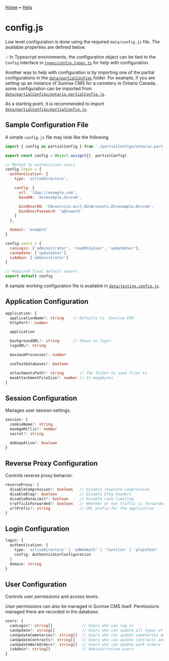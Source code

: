 [Home](https://cityssm.github.io/sunrise-cms/)
•
[Help](https://cityssm.github.io/sunrise-cms/docs/)

# config.js

Low level configuration is done using the required `data/config.js` file.
The available properties are defined below.

💡 In Typescript environments, the configuration object can be tied to the `Config` interface in
[`types/config.types.ts`](https://github.com/cityssm/sunrise-cms/blob/main/types/config.types.ts)
for help with configuration.

Another way to help with configuration is by importing one of the partial configurations in the
[`data/partialConfigs`](https://github.com/cityssm/sunrise-cms/tree/main/data/partialConfigs) folder. For example, if you are setting up an instance of Sunrise CMS for a cemetery in
Ontario Canada, some configuration can be imported from
[`data/partialConfigs/ontario.partialConfig.js`](https://github.com/cityssm/sunrise-cms/blob/main/data/partialConfigs/ontario.partialConfig.js).

As a starting point, it is recommended to import
[`data/partialConfigs/partialConfig.js`](https://github.com/cityssm/sunrise-cms/blob/main/data/partialConfigs/partialConfig.js).

## Sample Configuration File

A simple `config.js` file may look like the following.

```javascript
import { config as partialConfig } from './partialConfigs/ontario.partialConfig.js'

export const config = Object.assign({}, partialConfig)

// Method to authenticate users
config.login = {
  authentication: {
    type: 'activeDirectory',

    config: {
      url: 'ldap://example.com',
      baseDN: 'dc=example,dc=com',

      bindUserDN: 'CN=service.acct,OU=Accounts,DC=example,DC=com',
      bindUserPassword: 'p@ssword'
    }
  },

  domain: 'example'
}

config.users = {
  canLogin: ['administrator', 'readOnlyUser', 'updateUser'],
  canUpdate: ['updateUser'],
  isAdmin: ['administrator']
}

// Required final default export
export default config
```

A sample working configuration file is available in
[`data/testing.config.js`](https://github.com/cityssm/sunrise-cms/blob/main/data/testing.config.js).

## Application Configuration

```typescript
application: {
  applicationName?: string    // Defaults to 'Sunrise CMS'
  httpPort?: number

  application

  backgroundURL?: string      // Shown on login
  logoURL?: string

  maximumProcesses?: number

  useTestDatabases?: boolean

  attachmentsPath?: string       // The folder to save files to
  maxAttachmentFileSize?: number // In megabytes
}
```

## Session Configuration

Manages user session settings.

```typescript
session: {
  cookieName?: string
  maxAgeMillis?: number
  secret?: string

  doKeepAlive?: boolean
}
```

## Reverse Proxy Configuration

Controls reverse proxy behavior.

```typescript
reverseProxy: {
  disableCompression?: boolean   // Disable response compression
  disableEtag?: boolean          // Disable ETag headers
  disableRateLimit?: boolean     // Disable rate limiting
  trafficIsForwarded?: boolean   // Whether or not traffic is forwarded
  urlPrefix?: string             // URL prefix for the application
}
```

## Login Configuration

```typescript
login: {
  authentication: {
    type: 'activeDirectory' | 'adWebAuth' | 'function' | 'plainText'
    config: AuthenticatorConfiguration
  }
  domain: string
}
```

## User Configuration

Controls user permissions and access levels.

User permissions can also be managed in Sunrise CMS itself.
Permissions managed there are recorded in the database.

```typescript
users: {
  canLogin?: string[]             // Users who can log in
  canUpdate?: string[]            // Users who can update all types of records (cemeteries, contracts, and work orders)
  canUpdateCemeteries?: string[]  // Users who can update cemeteries and burial sites
  canUpdateContracts?: string[]   // Users who can update contracts and funeral homes
  canUpdateWorkOrders?: string[]  // Users who can update work orders
  isAdmin?: string[]              // Administrative users
}
```
